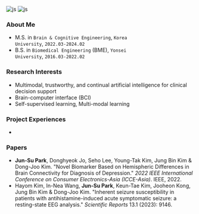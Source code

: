 ![js](https://img.shields.io/badge/Python-3776AB?style=for-the-badge&logo=python&logoColor=white)
![js](https://img.shields.io/badge/Flutter-02569B?style=for-the-badge&logo=flutter&logoColor=white)

### About Me
* M.S. in <code>Brain & Cognitive Engineering</code>, <code>Korea University</code>,  <code>2022.03-2024.02 </code>
* B.S. in <code>Biomedical Engineering</code> (BME), <code>Yonsei University</code>,  <code>2016.03-2022.02 </code>

### Research Interests
*	Multimodal, trustworthy, and continual artificial intelligence for clinical decision support
* Brain-computer interface (BCI)
* Self-supervised learning, Multi-modal learning

### Project Experiences
* 

### Papers
* **Jun-Su Park**, Donghyeok Jo, Seho Lee, Young-Tak Kim, Jung Bin Kim & Dong-Joo Kim. "Novel Biomarker Based on Hemispheric Differences in Brain Connectivity for Diagnosis of Depression." *2022 IEEE International Conference on Consumer Electronics-Asia (ICCE-Asia)*. IEEE, 2022.
* Hayom Kim, In-Nea Wang, **Jun-Su Park**, Keun-Tae Kim, Jooheon Kong, Jung Bin Kim & Dong-Joo Kim. "Inherent seizure susceptibility in patients with antihistamine-induced acute symptomatic seizure: a resting-state EEG analysis." *Scientific Reports* 13.1 (2023): 9146.

<!--
**Junsu0213/Junsu0213** is a ✨ _special_ ✨ repository because its `README.md` (this file) appears on your GitHub profile.

Here are some ideas to get you started:

- 🔭 I’m currently working on ...
- 🌱 I’m currently learning ...
- 👯 I’m looking to collaborate on ...
- 🤔 I’m looking for help with ...
- 💬 Ask me about ...
- 📫 How to reach me: ...
- 😄 Pronouns: ...
- ⚡ Fun fact: ...
-->
